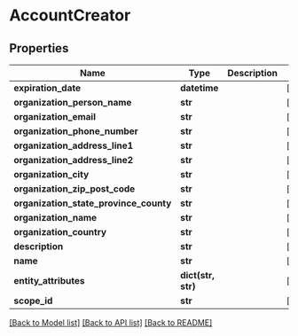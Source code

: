 # AccountCreator

## Properties
Name | Type | Description | Notes
------------ | ------------- | ------------- | -------------
**expiration_date** | **datetime** |  | [optional] 
**organization_person_name** | **str** |  | [optional] 
**organization_email** | **str** |  | [optional] 
**organization_phone_number** | **str** |  | [optional] 
**organization_address_line1** | **str** |  | [optional] 
**organization_address_line2** | **str** |  | [optional] 
**organization_city** | **str** |  | [optional] 
**organization_zip_post_code** | **str** |  | [optional] 
**organization_state_province_county** | **str** |  | [optional] 
**organization_name** | **str** |  | [optional] 
**organization_country** | **str** |  | [optional] 
**description** | **str** |  | [optional] 
**name** | **str** |  | [optional] 
**entity_attributes** | **dict(str, str)** |  | [optional] 
**scope_id** | **str** |  | [optional] 

[[Back to Model list]](../README.md#documentation-for-models) [[Back to API list]](../README.md#documentation-for-api-endpoints) [[Back to README]](../README.md)


